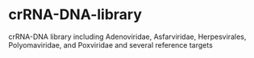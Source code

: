 # crRNA-DNA-library
crRNA-DNA library including Adenoviridae, Asfarviridae, Herpesvirales, Polyomaviridae, and Poxviridae and several reference  targets 
